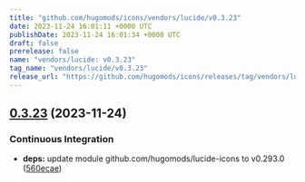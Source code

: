 ```yaml
---
title: "github.com/hugomods/icons/vendors/lucide/v0.3.23"
date: 2023-11-24 16:01:11 +0000 UTC
publishDate: 2023-11-24 16:01:34 +0000 UTC
draft: false
prerelease: false
name: "vendors/lucide: v0.3.23"
tag_name: "vendors/lucide/v0.3.23"
release_url: "https://github.com/hugomods/icons/releases/tag/vendors/lucide/v0.3.23"
---
```


## [0.3.23](https://github.com/hugomods/icons/compare/vendors/lucide/v0.3.22...vendors/lucide/v0.3.23) (2023-11-24)


### Continuous Integration

* **deps:** update module github.com/hugomods/lucide-icons to v0.293.0 ([560ecae](https://github.com/hugomods/icons/commit/560ecae5126a67a6c62128063b1e0c3cefe949b5))
